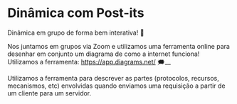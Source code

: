 # Dinâmica com Post-its 

Dinâmica em grupo de forma bem interativa! 🎎

Nos juntamos em grupos via Zoom e utilizamos uma ferramenta online para desenhar em conjunto um diagrama de como a internet funciona! Utilizamos a ferramenta: https://app.diagrams.net/ 🗯__

Utilizamos a ferramenta para descrever as partes (protocolos, recursos, mecanismos, etc) envolvidas quando enviamos uma requisição a partir de um cliente para um servidor.
